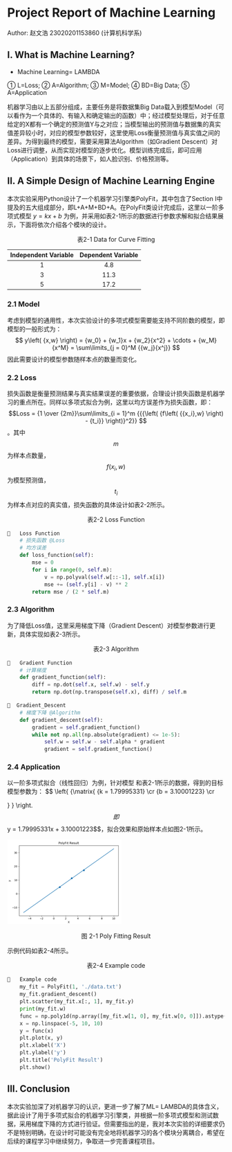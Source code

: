 # **Project Report of Machine Learning**

Author: 赵文浩 23020201153860 (计算机科学系)

## I. What is Machine Learning?

- Machine Learning= LAMBDA 

① L=Loss; ② A=Algorithm; ③ M=Model; ④ BD=Big Data; ⑤ A=Application

机器学习由以上五部分组成，主要任务是将数据集Big Data载入到模型Model（可以看作为一个具体的、有输入和确定输出的函数）中；经过模型处理后，对于任意给定的X都有一个确定的预测值Y与之对应；当模型输出的预测值与数据集的真实值差异较小时，对应的模型参数较好，这里使用Loss衡量预测值与真实值之间的差异。为得到最终的模型，需要采用算法Algorithm（如Gradient Descent）对Loss进行调整，从而实现对模型的逐步优化。模型训练完成后，即可应用（Application）到具体的场景下，如人脸识别、价格预测等。

## II. A Simple Design of Machine Learning Engine

本次实验采用Python设计了一个机器学习引擎类PolyFit，其中包含了Section I中提及的五大组成部分，即L+A+M+BD+A。在PolyFit类设计完成后，这里以一阶多项式模型 $y = kx + b$ 为例，并采用如表2-1所示的数据进行参数求解和拟合结果展示，下面将依次介绍各个模块的设计。

<center>表2-1 Data for Curve Fitting</center>

| Independent  Variable | Dependent  Variable |
| :-------------------: | :-----------------: |
|           1           |         4.8         |
|           3           |        11.3         |
|           5           |        17.2         |

### 2.1 Model

考虑到模型的通用性，本次实验设计的多项式模型需要能支持不同阶数的模型，即模型的一般形式为：
$$
y\left( {x,w} \right) = {w_0} + {w_1}x + {w_2}{x^2} +  \cdots  + {w_M}{x^M} = \sum\limits_{j = 0}^M {{w_j}{x^j}} 
$$
因此需要设计的模型参数随样本点的数量而变化。

### 2.2 Loss

损失函数是衡量预测结果与真实结果误差的重要依据，合理设计损失函数是机器学习的重点所在。同样以多项式拟合为例，这里以均方误差作为损失函数，即：$$Loss = {1 \over {2m}}\sum\limits_{i = 1}^m {{{\left( {f\left( {{x_i},w} \right) - {t_i}} \right)}^2}} $$。其中 $$m$$ 为样本点数量， $$f\left( {{x_i},w} \right)$$ 为模型预测值，$${t_i}$$  为样本点对应的真实值，损失函数的具体设计如表2-2所示。

<center>表2-2 Loss Function</center>

```python
	Loss Function
    # 损失函数 @Loss
    # 均方误差
    def loss_function(self):
        mse = 0
        for i in range(0, self.m):
            v = np.polyval(self.w[::-1], self.x[i])
            mse += (self.y[i] - v) ** 2
        return mse / (2 * self.m)
```

### 2.3 Algorithm

为了降低Loss值，这里采用梯度下降（Gradient Descent）对模型参数进行更新，具体实现如表2-3所示。

<center>表2-3 Algorithm</center>

```python
	Gradient Function
    # 计算梯度
    def gradient_function(self):
        diff = np.dot(self.x, self.w) - self.y
        return np.dot(np.transpose(self.x), diff) / self.m
```

 ```python
 	Gradient_Descent
     # 梯度下降 @Algorithm
     def gradient_descent(self):
         gradient = self.gradient_function()
         while not np.all(np.absolute(gradient) <= 1e-5):
             self.w = self.w - self.alpha * gradient
             gradient = self.gradient_function()
 ```

### 2.4 Application

以一阶多项式拟合（线性回归）为例，针对模型  和表2-1所示的数据，得到的目标模型参数为：
$$
\left\{ {\matrix{
   {k = 1.79995331}  \cr 
   {b = 3.10001223}  \cr 

 } } \right.
$$
  即  $$y = 1.79995331x + 3.10001223$$，拟合效果和原始样本点如图2-1所示。

![image-20210503162718267](Assignment1.assets/image-20210503162718267.png)

<center> 图 2-1 Poly Fitting Result</center>

示例代码如表2-4所示。

<center>表2-4 Example code</center>

```python
	Example code
    my_fit = PolyFit(1, './data.txt')
    my_fit.gradient_descent()
    plt.scatter(my_fit.x[:, 1], my_fit.y)
    print(my_fit.w)
    func = np.poly1d(np.array([my_fit.w[1, 0], my_fit.w[0, 0]]).astype(float))
    x = np.linspace(-5, 10, 10)
    y = func(x)
    plt.plot(x, y)
    plt.xlabel('X')
    plt.ylabel('y')
    plt.title('PolyFit Result')
    plt.show()
```

## III. Conclusion

本次实验加深了对机器学习的认识，更进一步了解了ML= LAMBDA的具体含义，据此设计了用于多项式拟合的机器学习引擎类，并根据一阶多项式模型和测试数据，采用梯度下降的方式进行验证。但需要指出的是，我对本次实验的详细要求仍不是特别明确，在设计时可能没有完全地将机器学习的各个模块分离耦合，希望在后续的课程学习中继续努力，争取进一步完善课程项目。